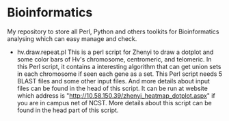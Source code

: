 # Bioinformatics
My repository to store all Perl, Python and others toolkits for Bioinformatics analysing which can easy manage and check.

* hv.draw.repeat.pl
  This is a perl script for Zhenyi to draw a dotplot and some color bars of Hv's chromosome, centromeric, and telomeric. In this Perl script, it contains a interesting algorithm that can get union sets in each chromosome if seen each gene as a set. This Perl script needs 5 BLAST files and some other input files. And more details about input files can be found in the head of this script. It can be run at website which address is "http://10.58.150.39/zhenyi_heatmap_dotplot.aspx" if you are in campus net of NCST. More details about this script can be found in the head part of this script.
